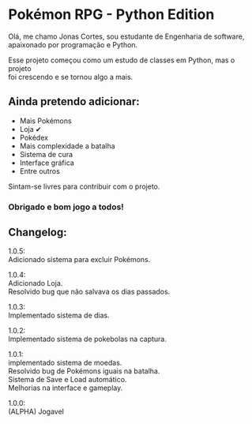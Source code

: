 <h1>Pokémon RPG - Python Edition</h1>

<p>Olá, me chamo Jonas Cortes, sou estudante de Engenharia de software, <br>
apaixonado por programação e Python.</p> 

<p>Esse projeto começou como um estudo de classes em Python, mas o projeto <br>
foi crescendo e se tornou algo a mais.</p>

<h2>Ainda pretendo adicionar:</h2>
<ul>
<li>Mais Pokémons</li>
<li>Loja ✔</li>
<li>Pokédex</li>
<li>Mais complexidade a batalha</li>
<li>Sistema de cura</li>
<li>Interface gráfica</li>
<li>Entre outros</li>
</ul>

<p>Sintam-se livres para contribuir com o projeto. </p>

<h3>Obrigado e bom jogo a todos!</h3>

<h2>Changelog:</h2>


<p>1.0.5: <br>
Adicionado sistema para excluir Pokémons.</p>

<p>1.0.4: <br>
Adicionado Loja.<br>
Resolvido bug que não salvava os dias passados.</p>

<p>1.0.3: <br>
Implementado sistema de dias. </p>

<p>1.0.2: <br>
Implementado sistema de pokebolas na captura.</p>

<p>1.0.1: <br>
implementado sistema de moedas.<br>
Resolvido bug de Pokémons iguais na batalha.<br>
Sistema de Save e Load automático.<br>
Melhorias na interface e gameplay.</p>

<p>1.0.0: <br>
(ALPHA) Jogavel</p>

